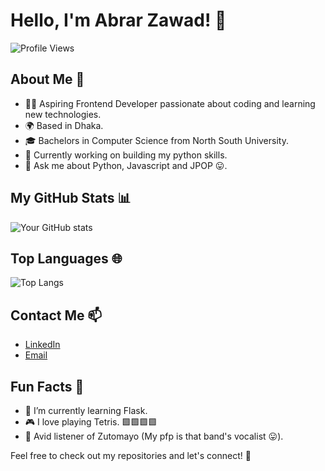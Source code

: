 

<!--
**Abrar-0/Abrar-0** is a ✨ _special_ ✨ repository because its `README.md` (this file) appears on your GitHub profile.

Here are some ideas to get you started:

- 🔭 I’m currently working on ...
- 🌱 I’m currently learning ...
- 👯 I’m looking to collaborate on ...
- 🤔 I’m looking for help with ...
- 💬 Ask me about ...
- 📫 How to reach me: ...
- 😄 Pronouns: ...
- ⚡ Fun fact: ...
-->
# Hello, I'm Abrar Zawad! 👋

![Profile Views](https://komarev.com/ghpvc/?username=Abrar-0&color=brightgreen)

## About Me 🌟
- 👨‍💻 Aspiring Frontend Developer passionate about coding and learning new technologies.
- 🌍 Based in Dhaka.
- 🎓 Bachelors in Computer Science from North South University.
- 🚀 Currently working on building my python skills.
- 💬 Ask me about Python, Javascript and JPOP 😛.

## My GitHub Stats 📊
![Your GitHub stats](https://github-readme-stats.vercel.app/api?username=Abrar-0&show_icons=true&theme=radical)

## Top Languages 🌐
![Top Langs](https://github-readme-stats.vercel.app/api/top-langs/?username=Abrar-0&layout=compact&theme=radical)

## Contact Me 📫
- [LinkedIn](https://www.linkedin.com/in/abrar-zawad)
- [Email](mailto:youremail@example.com)

## Fun Facts 🎉
- 🌱 I’m currently learning Flask.
- 🎮 I love playing Tetris. 🟩🟩🟩🟩
- 🎵 Avid listener of Zutomayo (My pfp is that band's vocalist 😛).

Feel free to check out my repositories and let's connect! 🚀
